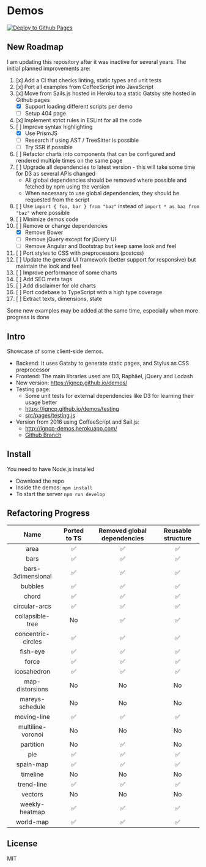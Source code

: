 # Demos

[![Deploy to Github Pages](https://github.com/igncp/demos/actions/workflows/deploy-to-ghpages.yml/badge.svg)](https://github.com/igncp/demos/actions/workflows/deploy-to-ghpages.yml)

## New Roadmap

I am updating this repository after it was inactive for several years. The initial planned improvements are:

1. [x] Add a CI that checks linting, static types and unit tests
1. [x] Port all examples from CoffeeScript into JavaScript
1. [x] Move from Sails.js hosted in Heroku to a static Gatsby site hosted in Github pages
    - [x] Support loading different scripts per demo
    - [ ] Setup 404 page
1. [x] Implement strict rules in ESLint for all the code
1. [ ] Improve syntax highlighting
    - [x] Use PrismJS 
    - [ ] Research if using AST / TreeSitter is possible
    - [ ] Try SSR if possible
1. [ ] Refactor charts into components that can be configured and rendered multiple times on the same page
1. [ ] Upgrade all dependencies to latest version - this will take some time for D3 as several APIs changed
    - All global dependencies should be removed where possible and fetched by npm using the version
    - When necessary to use global dependencies, they should be requested from the script
1. [ ] Use `import { foo, bar } from "baz"` instead of `import * as baz from "baz"` where possible
1. [ ] Minimize demos code
1. [ ] Remove or change dependencies
    - [x] Remove Bower
    - [ ] Remove jQuery except for jQuery UI
    - [ ] Remove Angular and Bootstrap but keep same look and feel
1. [ ] Port styles to CSS with preprocessors (postcss)
1. [ ] Update the general UI framework (better support for responsive) but maintain the look and feel
1. [ ] Improve performance of some charts
1. [ ] Add SEO meta tags
1. [ ] Add disclaimer for old charts
1. [ ] Port codebase to TypeScript with a high type coverage
1. [ ] Extract texts, dimensions, state

Some new examples may be added at the same time, especially when more progress is done

## Intro

Showcase of some client-side demos.

- Backend: It uses Gatsby to generate static pages, and Stylus as CSS preprocessor
- Frontend: The main libraries used are D3, Raphäel, jQuery and Lodash
- New version: https://igncp.github.io/demos/
- Testing page:
    - Some unit tests for external dependencies like D3 for learning their usage better
    - https://igncp.github.io/demos/testing
    - [src/pages/testing.js](./src/pages/testing.js)
- Version from 2016 using CoffeeScript and Sail.js: 
    - http://igncp-demos.herokuapp.com/
    - [Github Branch](https://github.com/igncp/demos/tree/2016-version)

## Install

You need to have Node.js installed

- Download the repo
- Inside the demos: `npm install`
- To start the server `npm run develop`

## Refactoring Progress

|Name|Ported to TS|Removed global dependencies|Reusable structure|
|:--:|:--:|:--:|:--:|
|area|:white_check_mark:|:white_check_mark:|:white_check_mark:|
|bars|:white_check_mark:|:white_check_mark:|:white_check_mark:|
|bars-3dimensional|:white_check_mark:|:white_check_mark:|:white_check_mark:|
|bubbles|:white_check_mark:|:white_check_mark:|:white_check_mark:|
|chord|:white_check_mark:|:white_check_mark:|:white_check_mark:|
|circular-arcs|:white_check_mark:|:white_check_mark:|:white_check_mark:|
|collapsible-tree|No|:white_check_mark:|:white_check_mark:|
|concentric-circles|:white_check_mark:|:white_check_mark:|:white_check_mark:|
|fish-eye|:white_check_mark:|:white_check_mark:|:white_check_mark:|
|force|:white_check_mark:|:white_check_mark:|:white_check_mark:|
|icosahedron|:white_check_mark:|:white_check_mark:|:white_check_mark:|
|map-distorsions|No|No|No|
|mareys-schedule|No|No|No|
|moving-line|:white_check_mark:|:white_check_mark:|:white_check_mark:|
|multiline-voronoi|No|No|No|
|partition|No|:white_check_mark:|No|
|pie|:white_check_mark:|:white_check_mark:|:white_check_mark:|
|spain-map|:white_check_mark:|:white_check_mark:|:white_check_mark:|
|timeline|No|No|No|
|trend-line|:white_check_mark:|:white_check_mark:|:white_check_mark:|
|vectors|No|No|No|
|weekly-heatmap|:white_check_mark:|:white_check_mark:|:white_check_mark:|
|world-map|:white_check_mark:|:white_check_mark:|:white_check_mark:|

## License

MIT

